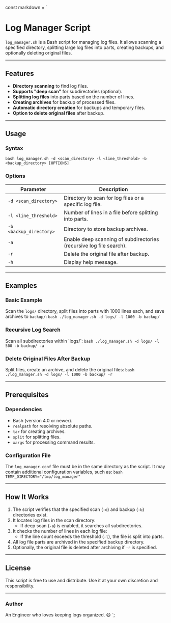 const markdown = `
# Log Manager Script

`log_manager.sh` is a Bash script for managing log files. It allows scanning a specified directory, splitting large log files into parts, creating backups, and optionally deleting original files.

---

## Features

- **Directory scanning** to find log files.
- **Supports "deep scan"** for subdirectories (optional).
- **Splitting log files** into parts based on the number of lines.
- **Creating archives** for backup of processed files.
- **Automatic directory creation** for backups and temporary files.
- **Option to delete original files** after backup.

---

## Usage

### Syntax
`bash
log_manager.sh -d <scan_directory> -l <line_threshold> -b <backup_directory> [OPTIONS]
`

### Options
| Parameter | Description |
|-----------|-------------|
| `-d <scan_directory>` | Directory to scan for log files or a specific log file. |
| `-l <line_threshold>` | Number of lines in a file before splitting into parts. |
| `-b <backup_directory>` | Directory to store backup archives. |
| `-a` | Enable deep scanning of subdirectories (recursive log file search). |
| `-r` | Delete the original file after backup. |
| `-h` | Display help message. |

---

## Examples

### Basic Example
Scan the `logs/` directory, split files into parts with 1000 lines each, and save archives to `backup/`:
`bash
./log_manager.sh -d logs/ -l 1000 -b backup/
`

### Recursive Log Search
Scan all subdirectories within \`logs/\`:
`bash
./log_manager.sh -d logs/ -l 500 -b backup/ -a
`

### Delete Original Files After Backup
Split files, create an archive, and delete the original files:
`bash
./log_manager.sh -d logs/ -l 1000 -b backup/ -r
`

---

## Prerequisites

### Dependencies
- Bash (version 4.0 or newer).
- `realpath` for resolving absolute paths.
- `tar` for creating archives.
- `split` for splitting files.
- `xargs` for processing command results.

### Configuration File
The `log_manager.conf` file must be in the same directory as the script. It may contain additional configuration variables, such as:
`bash
TEMP_DIRECTORY="/tmp/log_manager"
`

---

## How It Works

1. The script verifies that the specified scan (`-d`) and backup (`-b`) directories exist.
2. It locates log files in the scan directory:
   - If deep scan (`-a`) is enabled, it searches all subdirectories.
3. It checks the number of lines in each log file:
   - If the line count exceeds the threshold (`-l`), the file is split into parts.
4. All log file parts are archived in the specified backup directory.
5. Optionally, the original file is deleted after archiving if `-r` is specified.

---

## License

This script is free to use and distribute. Use it at your own discretion and responsibility.

---

### Author
An Engineer who loves keeping logs organized. 😄
`;
